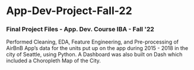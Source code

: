 # App-Dev-Project-Fall-22
### Final Project Files - App. Dev. Course IBA - Fall '22

Performed Cleaning, EDA, Feature Engineering, and Pre-processing of AirBnB App’s data for the units put up on the app during
2015 - 2018 in the city of Seattle, using Python. A Dashboard was also built on Dash which included a Choropleth Map of the City.
